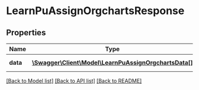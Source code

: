 # LearnPuAssignOrgchartsResponse

## Properties
Name | Type | Description | Notes
------------ | ------------- | ------------- | -------------
**data** | [**\Swagger\Client\Model\LearnPuAssignOrgchartsData[]**](LearnPuAssignOrgchartsData.md) | Result of the update | 

[[Back to Model list]](../README.md#documentation-for-models) [[Back to API list]](../README.md#documentation-for-api-endpoints) [[Back to README]](../README.md)


